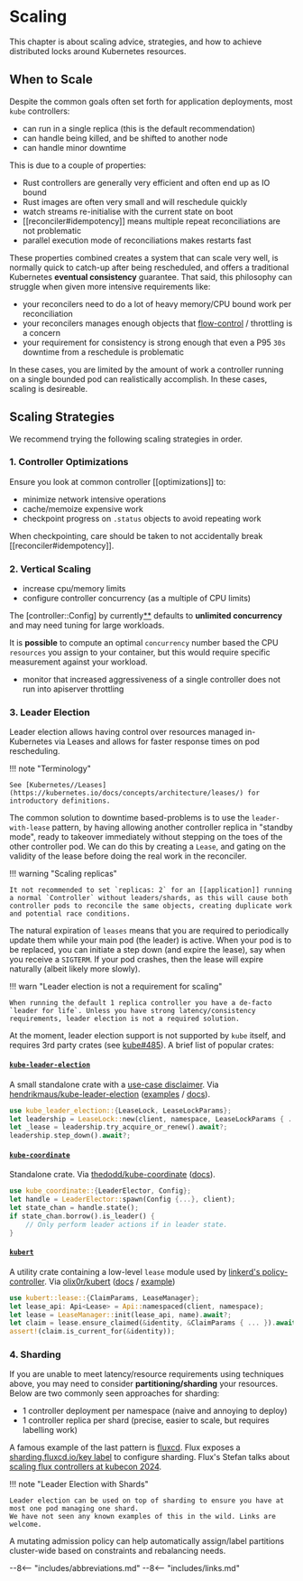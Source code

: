 # Scaling

This chapter is about scaling advice, strategies, and how to achieve distributed locks around Kubernetes resources.

## When to Scale

Despite the common goals often set forth for application deployments, most `kube` controllers:

- can run in a single replica (this is the default recommendation)
- can handle being killed, and be shifted to another node
- can handle minor downtime

This is due to a couple of properties:

- Rust controllers are generally very efficient and often end up as IO bound
- Rust images are often very small and will reschedule quickly
- watch streams re-initialise with the current state on boot
- [[reconciler#idempotency]] means multiple repeat reconciliations are not problematic
- parallel execution mode of reconciliations makes restarts fast

These properties combined creates a system that can scale very well, is normally quick to catch-up after being rescheduled, and offers a traditional Kubernetes __eventual consistency__ guarantee.
That said, this philosophy can struggle when given more intensive requirements like:

- your reconcilers need to do a lot of heavy memory/CPU bound work per reconciliation
- your reconcilers manages enough objects that [flow-control](https://kubernetes.io/docs/concepts/cluster-administration/flow-control/) / throttling is a concern
- your requirement for consistency is strong enough that even a P95 `30s` downtime from a reschedule is problematic

In these cases, you are limited by the amount of work a controller running on a single bounded pod can realistically accomplish. In these cases, scaling is desireable.

## Scaling Strategies
We recommend trying the following scaling strategies in order.

### 1. Controller Optimizations
Ensure you look at common controller [[optimizations]] to:

* minimize network intensive operations
* cache/memoize expensive work
* checkpoint progress on `.status` objects to avoid repeating work

When checkpointing, care should be taken to not accidentally break [[reconciler#idempotency]].

### 2. Vertical Scaling

* increase cpu/memory limits
* configure controller concurrency (as a multiple of CPU limits)

The [controller::Config] by currently[**](https://github.com/kube-rs/kube/issues/1473) defaults to __unlimited concurrency__ and may need tuning for large workloads.

It is __possible__ to compute an optimal `concurrency` number based the CPU `resources` you assign to your container, but this would require specific measurement against your workload.

* monitor that increased aggressiveness of a single controller does not run into apiserver throttling

### 3. Leader Election
Leader election allows having control over resources managed in-Kubernetes via Leases and allows for faster response times on pod rescheduling.

!!! note "Terminology"

    See [Kubernetes//Leases](https://kubernetes.io/docs/concepts/architecture/leases/) for introductory definitions.

The common solution to downtime based-problems is to use the `leader-with-lease` pattern, by having allowing another controller replica in "standby mode", ready to takeover immediately without stepping on the toes of the other controller pod. We can do this by creating a `Lease`, and gating on the validity of the lease before doing the real work in the reconciler.

!!! warning "Scaling replicas"

    It not recommended to set `replicas: 2` for an [[application]] running a normal `Controller` without leaders/shards, as this will cause both controller pods to reconcile the same objects, creating duplicate work and potential race conditions.

<!-- TODO: what rollout settings do we recommend for 1 replica controllers to avoid race conditions?
apparently you cannot set both maxSurge: 0 and maxUnavailable: 0 - https://kubernetes.io/docs/concepts/workloads/controllers/deployment/#rolling-update-deployment
-->

The natural expiration of `leases` means that you are required to periodically update them while your main pod (the leader) is active. When your pod is to be replaced, you can initiate a step down (and expire the lease), say when you receive a `SIGTERM`. If your pod crashes, then the lease will expire naturally (albeit likely more slowly).

!!! warn "Leader election is not a requirement for scaling"

    When running the default 1 replica controller you have a de-facto `leader for life`. Unless you have strong latency/consistency requirements, leader election is not a required solution.

At the moment, leader election support is not supported by `kube` itself, and requires 3rd party crates (see [kube#485](https://github.com/kube-rs/kube/issues/485#issuecomment-1837386565)). A brief list of popular crates:

#### [`kube-leader-election`](https://crates.io/crates/kube-leader-election/)
A small standalone crate with a [use-case disclaimer](https://github.com/hendrikmaus/kube-leader-election?tab=readme-ov-file#kubernetes-lease-locking).
Via [hendrikmaus/kube-leader-election](https://github.com/hendrikmaus/kube-leader-election) ([examples](https://github.com/hendrikmaus/kube-leader-election/tree/master/examples) / [docs](https://docs.rs/kube-leader-election/)).

```rust
use kube_leader_election::{LeaseLock, LeaseLockParams};
let leadership = LeaseLock::new(client, namespace, LeaseLockParams { ... });
let _lease = leadership.try_acquire_or_renew().await?;
leadership.step_down().await?;
```
#### [`kube-coordinate`](https://crates.io/crates/kube-coordinate)
Standalone crate. Via [thedodd/kube-coordinate](https://github.com/thedodd/kube-coordinate) ([docs](https://docs.rs/kube-coordinate/)).

```rust
use kube_coordinate::{LeaderElector, Config};
let handle = LeaderElector::spawn(Config {...}, client);
let state_chan = handle.state();
if state_chan.borrow().is_leader() {
    // Only perform leader actions if in leader state.
}
```

#### [`kubert`](https://github.com/olix0r/kubert)
A utility crate containing a low-level `lease` module used by [linkerd's policy-controller](https://github.com/linkerd/linkerd2/blob/1f4f4d417c6d06c3bd5a372fc75064f967117886/policy-controller/src/main.rs).
Via [olix0r/kubert](https://github.com/olix0r/kubert) ([docs](https://docs.rs/kubert/latest/kubert/lease/index.html) / [example](https://github.com/olix0r/kubert/blob/main/examples/lease.rs))

```rust
use kubert::lease::{ClaimParams, LeaseManager};
let lease_api: Api<Lease> = Api::namespaced(client, namespace);
let lease = LeaseManager::init(lease_api, name).await?;
let claim = lease.ensure_claimed(&identity, &ClaimParams { ... }).await?;
assert!(claim.is_current_for(&identity));
```

<!-- OTHER ALTERNATIVES???
Know other alternatives? Feel free to raise a PR here with a new H3 entry.

Try to follow roughly the short and (ideally) minimally subjective format above.
-->

### 4. Sharding

If you are unable to meet latency/resource requirements using techniques above, you may need to consider **partitioning/sharding** your resources. Below are two commonly seen approaches for sharding:

* 1 controller deployment per namespace (naive and annoying to deploy)
* 1 controller replica per shard (precise, easier to scale, but requires labelling work)

A famous example of the last pattern is [fluxcd](https://fluxcd.io/). Flux exposes a [sharding.fluxcd.io/key label](https://fluxcd.io/flux/installation/configuration/sharding/) to configure sharding. Flux's Stefan talks about [scaling flux controllers at kubecon 2024](https://www.youtube.com/watch?v=JFLNFJT59DY).

!!! note "Leader Election with Shards"

    Leader election can be used on top of sharding to ensure you have at most one pod managing one shard.
    We have not seen any known examples of this in the wild. Links are welcome.

A mutating admission policy can help automatically assign/label partitions cluster-wide based on constraints and rebalancing needs.



--8<-- "includes/abbreviations.md"
--8<-- "includes/links.md"
